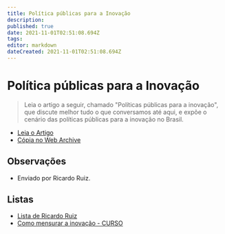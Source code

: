 ```yaml
---
title: Política públicas para a Inovação
description: 
published: true
date: 2021-11-01T02:51:08.694Z
tags: 
editor: markdown
dateCreated: 2021-11-01T02:51:08.694Z
---
```


# Política públicas para a Inovação

> Leia o artigo a seguir, chamado "Políticas públicas para a inovação", que discute melhor tudo o que conversamos até aqui, e expõe o cenário das políticas públicas para a inovação no Brasil.

 - [Leia o Artigo](https://readruiz.medium.com/pol%C3%ADticas-p%C3%BAblicas-para-a-inova%C3%A7%C3%A3o-66b5f7861008)
 - [Cópia no Web Archive](https://web.archive.org/web/*/https://readruiz.medium.com/pol%C3%ADticas-p%C3%BAblicas-para-a-inova%C3%A7%C3%A3o-66b5f7861008) 

## Observações

- Enviado por Ricardo Ruiz.

## Listas

- [Lista de Ricardo Ruiz](/listas/ricardo-ruiz)
- [Como mensurar a inovação - CURSO](/recursos/como-mensurar-a-inovacao-curso)